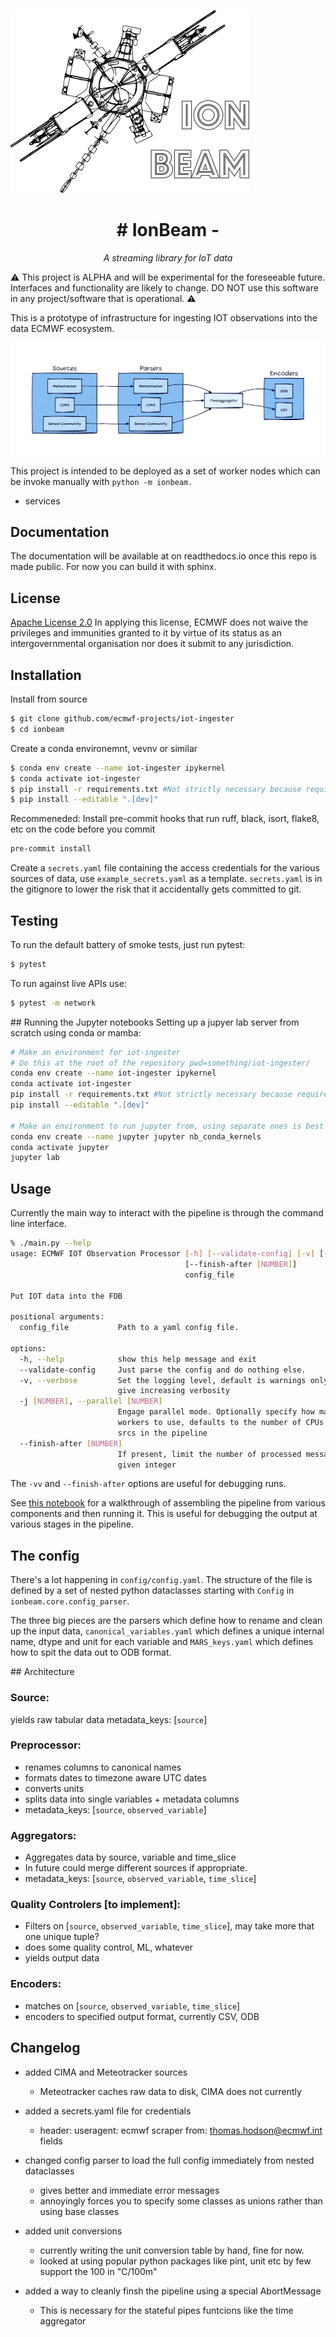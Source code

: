 
![Logo](ionbeam.png)
<h1 align="center"># IonBeam - </h1>
<p align="center">
    <em>A streaming library for IoT data</em>
</p>


:warning: This project is ALPHA and will be experimental for the foreseeable future. Interfaces and functionality are likely to change. DO NOT use this software in any project/software that is operational. :warning:

This is a prototype of infrastructure for ingesting IOT observations into the data ECMWF ecosystem.

![A block diagram of different components feeding into one another.](docs/_static/block_diagram.png)

This project is intended to be deployed as a set of worker nodes which can be invoke manually with `python -m ionbeam.`
- services

## Documentation

The documentation will be available at on readthedocs.io once this repo is made public. For now you can build it with sphinx.

## License

[Apache License 2.0](LICENSE) In applying this license, ECMWF does not waive the privileges and immunities
granted to it by virtue of its status as an intergovernmental organisation nor does it submit to any jurisdiction.

## Installation

Install from source
```sh
$ git clone github.com/ecmwf-projects/iot-ingester
$ cd ionbeam
```

Create a conda environemnt, vevnv or similar
```sh
$ conda env create --name iot-ingester ipykernel
$ conda activate iot-ingester 
$ pip install -r requirements.txt #Not strictly necessary because requirements.txt and setup.cfg both contain dependenciess but doesn't hurt
$ pip install --editable ".[dev]"
```

Recommeneded: Install pre-commit hooks that run ruff, black, isort, flake8, etc on the code before you commit
```sh
pre-commit install
```

Create a `secrets.yaml` file containing the access credentials for the various sources of data, use `example_secrets.yaml` as a template. `secrets.yaml` is in the gitignore to lower the risk that it accidentally gets committed to git.

## Testing
To run the default battery of smoke tests, just run pytest:
```sh
$ pytest
```

To run against live APIs use:
```sh
$ pytest -m network
```

## Running the Jupyter notebooks
Setting up a jupyer lab server from scratch using conda or mamba:

```sh
# Make an environment for iot-ingester
# Do this at the root of the repository pwd=something/iot-ingester/
conda env create --name iot-ingester ipykernel
conda activate iot-ingester 
pip install -r requirements.txt #Not strictly necessary because requirements.txt and setup.cfg both contain dependenciess but doesn't hurt
pip install --editable ".[dev]"

# Make an environment to run jupyter from, using separate ones is best practice
conda env create --name jupyter jupyter nb_conda_kernels 
conda activate jupyter
jupyter lab
```


## Usage
Currently the main way to interact with the pipeline is through the command line interface.
```bash
% ./main.py --help
usage: ECMWF IOT Observation Processor [-h] [--validate-config] [-v] [-j [NUMBER]]
                                       [--finish-after [NUMBER]]
                                       config_file

Put IOT data into the FDB

positional arguments:
  config_file           Path to a yaml config file.

options:
  -h, --help            show this help message and exit
  --validate-config     Just parse the config and do nothing else.
  -v, --verbose         Set the logging level, default is warnings only, -v and -vv
                        give increasing verbosity
  -j [NUMBER], --parallel [NUMBER]
                        Engage parallel mode. Optionally specify how many parallel
                        workers to use, defaults to the number of CPUs + the number of
                        srcs in the pipeline
  --finish-after [NUMBER]
                        If present, limit the number of processed messages to 1 or the
                        given integer
```
The `-vv` and `--finish-after` options are useful for debugging runs.

See [this notebook](examples/notebooks/run_the_pipeline_manually.ipynb) for a walkthrough of assembling the pipeline from various components and then running it. This is useful for debugging the output at various stages in the pipeline.

## The config
There's a lot happening in `config/config.yaml`. The structure of the file is defined by a set of nested python dataclasses starting with `Config` in `ionbeam.core.config_parser`.

The three big pieces are the parsers which define how to rename and clean up the input data, `canonical_variables.yaml` which defines a unique internal name, dtype and unit for each variable and `MARS_keys.yaml` which defines how to spit the data out to ODB format.

## Architecture

### Source:
yields raw tabular data
metadata_keys: [`source`]

### Preprocessor:
- renames columns to canonical names
- formats dates to timezone aware UTC dates
- converts units
- splits data into single variables + metadata columns
- metadata_keys: [`source`, `observed_variable`]

### Aggregators:
- Aggregates data by source, variable and time_slice
- In future could merge different sources if appropriate.
- metadata_keys: [`source`, `observed_variable`, `time_slice`]

### Quality Controlers [to implement]:
- Filters on [`source`, `observed_variable`, `time_slice`], may take more that one unique tuple?
- does some quality control, ML, whatever
- yields output data

### Encoders:
- matches on [`source`, `observed_variable`, `time_slice`]
- encoders to specified output format, currently CSV, ODB

## Changelog

- added CIMA and Meteotracker sources
    - Meteotracker caches raw data to disk, CIMA does not currently

- added a secrets.yaml file for credentials
    - header: useragent: ecmwf scraper from: thomas.hodson@ecmwf.int fields

- changed config parser to load the full config immediately from nested dataclasses
    - gives better and immediate error messages
    - annoyingly forces you to specify some classes as unions rather than using base classes

- added unit conversions
    - currently writing the unit conversion table by hand, fine for now.
    - looked at using popular python packages like pint, unit etc by  few support the 100 in "C/100m"

- added a way to cleanly finsh the pipeline using a special AbortMessage
    - This is necessary for the stateful pipes funtcions like the time aggregator

